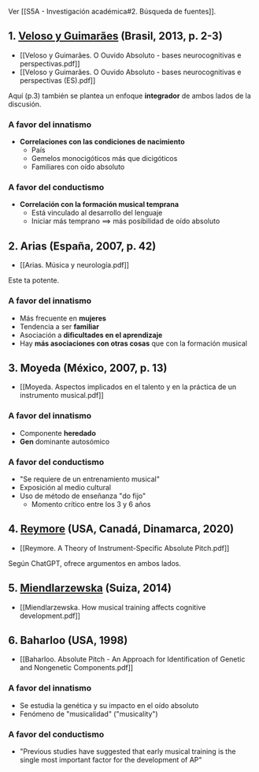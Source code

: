 Ver [[S5A - Investigación académica#2. Búsqueda de fuentes]].

## 1. [Veloso y Guimarães](https://www.scielo.br/j/pusf/a/DpM48FTvKyvPGfVMJRRwkbd/) (Brasil, 2013, p. 2-3)

- [[Veloso y Guimarães. O Ouvido Absoluto - bases neurocognitivas e perspectivas.pdf]]
- [[Veloso y Guimarães. O Ouvido Absoluto - bases neurocognitivas e perspectivas (ES).pdf]]

Aquí (p.3) también se plantea un enfoque **integrador** de ambos lados de la discusión.

### A favor del innatismo

- **Correlaciones con las condiciones de nacimiento**
	- País
	- Gemelos monocigóticos más que dicigóticos
	- Familiares con oído absoluto

### A favor del conductismo

- **Correlación con la formación musical temprana**
	- Está vinculado al desarrollo del lenguaje
	- Iniciar más temprano $\implies$ más posibilidad de oído absoluto

## 2. Arias (España, 2007, p. 42)

- [[Arias. Música y neurología.pdf]]

Este ta potente.

### A favor del innatismo

- Más frecuente en **mujeres**
- Tendencia a ser **familiar**
- Asociación a **dificultades en el aprendizaje**
- Hay **más asociaciones con otras cosas** que con la formación musical

## 3. Moyeda (México, 2007, p. 13)

- [[Moyeda. Aspectos implicados en el talento y en la práctica de un instrumento musical.pdf]]

### A favor del innatismo

- Componente **heredado**
- **Gen** dominante autosómico

### A favor del conductismo

- "Se requiere de un entrenamiento musical"
- Exposición al medio cultural
- Uso de método de enseñanza "do fijo"
	- Momento crítico entre los 3 y 6 años

## 4. [Reymore](https://www.frontiersin.org/journals/psychology/articles/10.3389/fpsyg.2020.560877/full) (USA, Canadá, Dinamarca, 2020)

- [[Reymore. A Theory of Instrument-Specific Absolute Pitch.pdf]]

Según ChatGPT, ofrece argumentos en ambos lados.

## 5. [Miendlarzewska](https://www.frontiersin.org/journals/neuroscience/articles/10.3389/fnins.2013.00279/full) (Suiza, 2014)

- [[Miendlarzewska. How musical training affects cognitive development.pdf]]

## 6. Baharloo (USA, 1998)

- [[Baharloo. Absolute Pitch - An Approach for Identification of Genetic and Nongenetic Components.pdf]]

### A favor del innatismo

- Se estudia la genética y su impacto en el oído absoluto
- Fenómeno de "musicalidad" ("musicality")

### A favor del conductismo

- "Previous studies have suggested that early musical training is the single most important factor for the development of AP"
